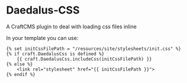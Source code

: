 # Daedalus-CSS
A CraftCMS plugin to deal with loading css files inline

In your template you can use:

    {% set initCssFilePath = "/resources/site/stylesheets/init.css" %}
    {% if craft.DaedalusCss is defined %}
        {{ craft.DaedalusCss.includeCss(initCssFilePath) }}
    {% else %}
        <link rel="stylesheet" href="{{ initCssFilePath }}">
    {% endif %}

